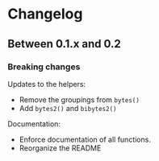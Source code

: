 # Changelog

## Between 0.1.x and 0.2

### Breaking changes

Updates to the helpers:

- Remove the groupings from `bytes()`
- Add `bytes2()` and `bibytes2()`

Documentation:

- Enforce documentation of all functions.
- Reorganize the README
